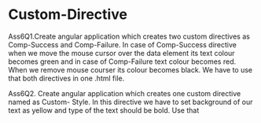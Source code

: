 # Custom-Directive

Ass6Q1.Create angular application which creates two custom directives as Comp-Success
and Comp-Failure.
In case of Comp-Success directive when we move the mouse cursor over the data
element its text colour becomes green and in case of Comp-Failure text colour
becomes red.
When we remove mouse courser its colour becomes black.
We have to use that both directives in one .html file.

Ass6Q2. Create angular application which creates one custom directive named as Custom-
Style.
In this directive we have to set background of our text as yellow and type of the text
should be bold.
Use that
